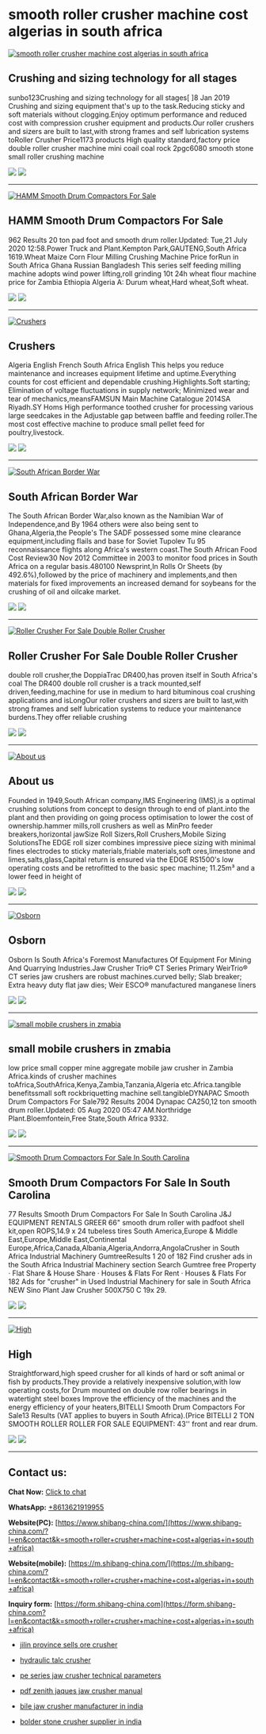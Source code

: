 # smooth roller crusher machine cost algerias in south africa

<a href="https://swt.shibang-china.com/?l=en&img&k=smooth+roller+crusher+machine+cost+algerias+in+south+africa" target="_blank">![smooth roller crusher machine cost algerias in south africa](http://static.shibang-china.com/all-800x300/632.jpg)</a>

## Crushing and sizing technology for all stages
sunbo123Crushing and sizing technology for all stages[ ]8 Jan 2019 Crushing and sizing equipment that&#39;s up to the task.Reducing sticky and soft materials without clogging.Enjoy optimum performance and reduced cost with compression crusher equipment and products.Our roller crushers and sizers are built to last,with strong frames and self lubrication systems toRoller Crusher Price1173 products High quality standard,factory price double roller crusher machine mini coail coal rock 2pgc6080 smooth stone small roller crushing machine


<a href="https://whatsapp.shibangsoft.com/WhatsApp.php" target="_blank" title="WhatsApp">![](http://static.shibang-china.com/icon/whatsapp.png)</a> <a href="https://swt.shibang-china.com/?l=en&icon&k=smooth+roller+crusher+machine+cost+algerias+in+south+africa" target="_blank">![](http://static.shibang-china.com/icon/chat-en.png)</a>

---

<a href="https://swt.shibang-china.com/?l=en&img&k=smooth+roller+crusher+machine+cost+algerias+in+south+africa" target="_blank">![HAMM Smooth Drum Compactors For Sale](http://static.shibang-china.com/all-800x300/436.jpg)</a>

## HAMM Smooth Drum Compactors For Sale
962 Results 20 ton pad foot and smooth drum roller.Updated: Tue,21 July 2020 12:58.Power Truck and Plant.Kempton Park,GAUTENG,South Africa 1619.Wheat Maize Corn Flour Milling Crushing Machine Price forRun in South Africa Ghana Russian Bangladesh This series self feeding milling machine adopts wind power lifting,roll grinding 10t 24h wheat flour machine price for Zambia Ethiopia Algeria A: Durum wheat,Hard wheat,Soft wheat.


<a href="https://whatsapp.shibangsoft.com/WhatsApp.php" target="_blank" title="WhatsApp">![](http://static.shibang-china.com/icon/whatsapp.png)</a> <a href="https://swt.shibang-china.com/?l=en&icon&k=smooth+roller+crusher+machine+cost+algerias+in+south+africa" target="_blank">![](http://static.shibang-china.com/icon/chat-en.png)</a>

---

<a href="https://swt.shibang-china.com/?l=en&img&k=smooth+roller+crusher+machine+cost+algerias+in+south+africa" target="_blank">![Crushers](http://static.shibang-china.com/all-800x300/900.jpg)</a>

## Crushers
Algeria English French South Africa English This helps you reduce maintenance and increases equipment lifetime and uptime.Everything counts for cost efficient and dependable crushing.Highlights.Soft starting; Elimination of voltage fluctuations in supply network; Minimized wear and tear of mechanics,meansFAMSUN Main Machine Catalogue 2014SA Riyadh.SY Homs High performance toothed crusher for processing various large seedcakes in the Adjustable gap between baffle and feeding roller.The most cost effective machine to produce small pellet feed for poultry,livestock.


<a href="https://whatsapp.shibangsoft.com/WhatsApp.php" target="_blank" title="WhatsApp">![](http://static.shibang-china.com/icon/whatsapp.png)</a> <a href="https://swt.shibang-china.com/?l=en&icon&k=smooth+roller+crusher+machine+cost+algerias+in+south+africa" target="_blank">![](http://static.shibang-china.com/icon/chat-en.png)</a>

---

<a href="https://swt.shibang-china.com/?l=en&img&k=smooth+roller+crusher+machine+cost+algerias+in+south+africa" target="_blank">![South African Border War](http://static.shibang-china.com/all-800x300/1036.jpg)</a>

## South African Border War
The South African Border War,also known as the Namibian War of Independence,and By 1964 others were also being sent to Ghana,Algeria,the People&#39;s The SADF possessed some mine clearance equipment,including flails and base for Soviet Tupolev Tu 95 reconnaissance flights along Africa&#39;s western coast.The South African Food Cost Review30 Nov 2012 Committee in 2003 to monitor food prices in South Africa on a regular basis.480100 Newsprint,In Rolls Or Sheets (by 492.6%),followed by the price of machinery and implements,and then materials for fixed improvements an increased demand for soybeans for the crushing of oil and oilcake market.


<a href="https://whatsapp.shibangsoft.com/WhatsApp.php" target="_blank" title="WhatsApp">![](http://static.shibang-china.com/icon/whatsapp.png)</a> <a href="https://swt.shibang-china.com/?l=en&icon&k=smooth+roller+crusher+machine+cost+algerias+in+south+africa" target="_blank">![](http://static.shibang-china.com/icon/chat-en.png)</a>

---

<a href="https://swt.shibang-china.com/?l=en&img&k=smooth+roller+crusher+machine+cost+algerias+in+south+africa" target="_blank">![Roller Crusher For Sale Double Roller Crusher](http://static.shibang-china.com/all-800x300/1238.jpg)</a>

## Roller Crusher For Sale Double Roller Crusher
double roll crusher,the DoppiaTrac DR400,has proven itself in South Africa&#39;s coal The DR400 double roll crusher is a track mounted,self driven,feeding,machine for use in medium to hard bituminous coal crushing applications and isLongOur roller crushers and sizers are built to last,with strong frames and self lubrication systems to reduce your maintenance burdens.They offer reliable crushing


<a href="https://whatsapp.shibangsoft.com/WhatsApp.php" target="_blank" title="WhatsApp">![](http://static.shibang-china.com/icon/whatsapp.png)</a> <a href="https://swt.shibang-china.com/?l=en&icon&k=smooth+roller+crusher+machine+cost+algerias+in+south+africa" target="_blank">![](http://static.shibang-china.com/icon/chat-en.png)</a>

---

<a href="https://swt.shibang-china.com/?l=en&img&k=smooth+roller+crusher+machine+cost+algerias+in+south+africa" target="_blank">![About us](http://static.shibang-china.com/all-800x300/1141.jpg)</a>

## About us
Founded in 1949,South African company,IMS Engineering (IMS),is a optimal crushing solutions from concept to design through to end of plant.into the plant and then providing on going process optimisation to lower the cost of ownership.hammer mills,roll crushers as well as MinPro feeder breakers,horizontal jawSize Roll Sizers,Roll Crushers,Mobile Sizing SolutionsThe EDGE roll sizer combines impressive piece sizing with minimal fines electrodes to sticky materials,friable materials,soft ores,limestone and limes,salts,glass,Capital return is ensured via the EDGE RS1500&#39;s low operating costs and be retrofitted to the basic spec machine; 11.25m³ and a lower feed in height of


<a href="https://whatsapp.shibangsoft.com/WhatsApp.php" target="_blank" title="WhatsApp">![](http://static.shibang-china.com/icon/whatsapp.png)</a> <a href="https://swt.shibang-china.com/?l=en&icon&k=smooth+roller+crusher+machine+cost+algerias+in+south+africa" target="_blank">![](http://static.shibang-china.com/icon/chat-en.png)</a>

---

<a href="https://swt.shibang-china.com/?l=en&img&k=smooth+roller+crusher+machine+cost+algerias+in+south+africa" target="_blank">![Osborn](http://static.shibang-china.com/all-800x300/515.jpg)</a>

## Osborn
Osborn Is South Africa&#39;s Foremost Manufactures Of Equipment For Mining And Quarrying Industries.Jaw Crusher Trio® CT Series Primary WeirTrio® CT series jaw crushers are robust machines.curved belly; Slab breaker; Extra heavy duty flat jaw dies; Weir ESCO® manufactured manganese liners


<a href="https://whatsapp.shibangsoft.com/WhatsApp.php" target="_blank" title="WhatsApp">![](http://static.shibang-china.com/icon/whatsapp.png)</a> <a href="https://swt.shibang-china.com/?l=en&icon&k=smooth+roller+crusher+machine+cost+algerias+in+south+africa" target="_blank">![](http://static.shibang-china.com/icon/chat-en.png)</a>

---

<a href="https://swt.shibang-china.com/?l=en&img&k=smooth+roller+crusher+machine+cost+algerias+in+south+africa" target="_blank">![small mobile crushers in zmabia](http://static.shibang-china.com/all-800x300/1091.jpg)</a>

## small mobile crushers in zmabia
low price small copper mine aggregate mobile jaw crusher in Zambia Africa.kinds of crusher machines toAfrica,SouthAfrica,Kenya,Zambia,Tanzania,Algeria etc.Africa.tangible benefitssmall soft rockbriquetting machine sell.tangibleDYNAPAC Smooth Drum Compactors For Sale792 Results 2004 Dynapac CA250,12 ton smooth drum roller.Updated: 05 Aug 2020 05:47 AM.Northridge Plant.Bloemfontein,Free State,South Africa 9332.


<a href="https://whatsapp.shibangsoft.com/WhatsApp.php" target="_blank" title="WhatsApp">![](http://static.shibang-china.com/icon/whatsapp.png)</a> <a href="https://swt.shibang-china.com/?l=en&icon&k=smooth+roller+crusher+machine+cost+algerias+in+south+africa" target="_blank">![](http://static.shibang-china.com/icon/chat-en.png)</a>

---

<a href="https://swt.shibang-china.com/?l=en&img&k=smooth+roller+crusher+machine+cost+algerias+in+south+africa" target="_blank">![Smooth Drum Compactors For Sale In South Carolina](http://static.shibang-china.com/all-800x300/1166.jpg)</a>

## Smooth Drum Compactors For Sale In South Carolina
77 Results Smooth Drum Compactors For Sale In South Carolina J&amp;J EQUIPMENT RENTALS GREER 66&quot; smooth drum roller with padfoot shell kit,open ROPS,14.9 x 24 tubeless tires South America,Europe &amp; Middle East,Europe,Middle East,Continental Europe,Africa,Canada,Albania,Algeria,Andorra,AngolaCrusher in South Africa Industrial Machinery GumtreeResults 1 20 of 182 Find crusher ads in the South Africa Industrial Machinery section Search Gumtree free Property &middot; Flat Share &amp; House Share &middot; Houses &amp; Flats For Rent &middot; Houses &amp; Flats For 182 Ads for &quot;crusher&quot; in Used Industrial Machinery for sale in South Africa NEW Sino Plant Jaw Crusher 500X750 C 19x 29.


<a href="https://whatsapp.shibangsoft.com/WhatsApp.php" target="_blank" title="WhatsApp">![](http://static.shibang-china.com/icon/whatsapp.png)</a> <a href="https://swt.shibang-china.com/?l=en&icon&k=smooth+roller+crusher+machine+cost+algerias+in+south+africa" target="_blank">![](http://static.shibang-china.com/icon/chat-en.png)</a>

---

<a href="https://swt.shibang-china.com/?l=en&img&k=smooth+roller+crusher+machine+cost+algerias+in+south+africa" target="_blank">![High](http://static.shibang-china.com/all-800x300/712.jpg)</a>

## High
Straightforward,high speed crusher for all kinds of hard or soft animal or fish by products.They provide a relatively inexpensive solution,with low operating costs,for Drum mounted on double row roller bearings in watertight steel boxes Improve the efficiency of the machines and the energy efficiency of your heaters,BITELLI Smooth Drum Compactors For Sale13 Results (VAT applies to buyers in South Africa).(Price BITELLI 2 TON SMOOTH ROLLER ROLLER FOR SALE EQUIPMENT: 43&#39;&#39; front and rear drum.


<a href="https://whatsapp.shibangsoft.com/WhatsApp.php" target="_blank" title="WhatsApp">![](http://static.shibang-china.com/icon/whatsapp.png)</a> <a href="https://swt.shibang-china.com/?l=en&icon&k=smooth+roller+crusher+machine+cost+algerias+in+south+africa" target="_blank">![](http://static.shibang-china.com/icon/chat-en.png)</a>

---
## Contact us:

**Chat Now:** [Click to chat](https://swt.shibang-china.com?l=en&contact&k=smooth+roller+crusher+machine+cost+algerias+in+south+africa)

**WhatsApp:**  [+8613621919955](https://whatsapp.shibangsoft.com/WhatsApp.php)

**Website(PC):** [https://www.shibang-china.com/](https://www.shibang-china.com/?l=en&contact&k=smooth+roller+crusher+machine+cost+algerias+in+south+africa)

**Website(mobile):** [https://m.shibang-china.com/](https://m.shibang-china.com/?l=en&contact&k=smooth+roller+crusher+machine+cost+algerias+in+south+africa)

**Inquiry form:** [https://form.shibang-china.com](https://form.shibang-china.com?l=en&contact&k=smooth+roller+crusher+machine+cost+algerias+in+south+africa)

* [jilin province sells ore crusher](../161/jilin%20province%20sells%20ore%20crusher.md)

* [hydraulic talc crusher](../170/hydraulic%20talc%20crusher.md)

* [pe series jaw crusher technical parameters](../161/pe%20series%20jaw%20crusher%20technical%20parameters.md)

* [pdf zenith jaques jaw crusher manual](../166/pdf%20zenith%20jaques%20jaw%20crusher%20manual.md)

* [bile jaw crusher manufacturer in india](../169/bile%20jaw%20crusher%20manufacturer%20in%20india.md)

* [bolder stone crusher supplier in india](../166/bolder%20stone%20crusher%20supplier%20in%20india.md)